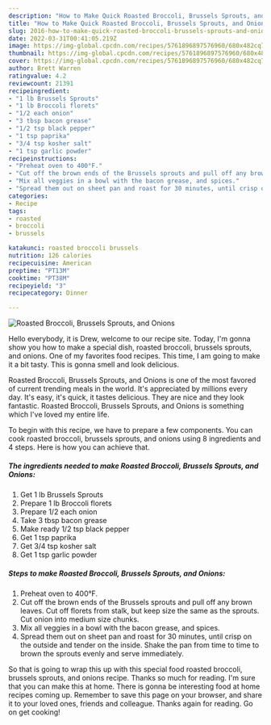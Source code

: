 ```yaml
---
description: "How to Make Quick Roasted Broccoli, Brussels Sprouts, and Onions"
title: "How to Make Quick Roasted Broccoli, Brussels Sprouts, and Onions"
slug: 2016-how-to-make-quick-roasted-broccoli-brussels-sprouts-and-onions
date: 2022-03-31T00:41:05.219Z
image: https://img-global.cpcdn.com/recipes/5761896897576960/680x482cq70/roasted-broccoli-brussels-sprouts-and-onions-recipe-main-photo.jpg
thumbnail: https://img-global.cpcdn.com/recipes/5761896897576960/680x482cq70/roasted-broccoli-brussels-sprouts-and-onions-recipe-main-photo.jpg
cover: https://img-global.cpcdn.com/recipes/5761896897576960/680x482cq70/roasted-broccoli-brussels-sprouts-and-onions-recipe-main-photo.jpg
author: Brett Warren
ratingvalue: 4.2
reviewcount: 21391
recipeingredient:
- "1 lb Brussels Sprouts"
- "1 lb Broccoli florets"
- "1/2 each onion"
- "3 tbsp bacon grease"
- "1/2 tsp black pepper"
- "1 tsp paprika"
- "3/4 tsp kosher salt"
- "1 tsp garlic powder"
recipeinstructions:
- "Preheat oven to 400°F."
- "Cut off the brown ends of the Brussels sprouts and pull off any brown leaves.  Cut off florets from stalk, but keep size the same as the sprouts.  Cut onion into medium size chunks."
- "Mix all veggies in a bowl with the bacon grease, and spices."
- "Spread them out on sheet pan and roast for 30 minutes, until crisp on the outside and tender on the inside.  Shake the pan from time to time to brown the sprouts evenly and serve immediately."
categories:
- Recipe
tags:
- roasted
- broccoli
- brussels

katakunci: roasted broccoli brussels 
nutrition: 126 calories
recipecuisine: American
preptime: "PT13M"
cooktime: "PT38M"
recipeyield: "3"
recipecategory: Dinner

---
```



![Roasted Broccoli, Brussels Sprouts, and Onions](https://img-global.cpcdn.com/recipes/5761896897576960/680x482cq70/roasted-broccoli-brussels-sprouts-and-onions-recipe-main-photo.jpg)

Hello everybody, it is Drew, welcome to our recipe site. Today, I'm gonna show you how to make a special dish, roasted broccoli, brussels sprouts, and onions. One of my favorites food recipes. This time, I am going to make it a bit tasty. This is gonna smell and look delicious.

Roasted Broccoli, Brussels Sprouts, and Onions is one of the most favored of current trending meals in the world. It's appreciated by millions every day. It's easy, it's quick, it tastes delicious. They are nice and they look fantastic. Roasted Broccoli, Brussels Sprouts, and Onions is something which I've loved my entire life.




To begin with this recipe, we have to prepare a few components. You can cook roasted broccoli, brussels sprouts, and onions using 8 ingredients and 4 steps. Here is how you can achieve that.

<!--inarticleads1-->

##### The ingredients needed to make Roasted Broccoli, Brussels Sprouts, and Onions:

1. Get 1 lb Brussels Sprouts
1. Prepare 1 lb Broccoli florets
1. Prepare 1/2 each onion
1. Take 3 tbsp bacon grease
1. Make ready 1/2 tsp black pepper
1. Get 1 tsp paprika
1. Get 3/4 tsp kosher salt
1. Get 1 tsp garlic powder




<!--inarticleads2-->

##### Steps to make Roasted Broccoli, Brussels Sprouts, and Onions:

1. Preheat oven to 400°F.
1. Cut off the brown ends of the Brussels sprouts and pull off any brown leaves.  Cut off florets from stalk, but keep size the same as the sprouts.  Cut onion into medium size chunks.
1. Mix all veggies in a bowl with the bacon grease, and spices.
1. Spread them out on sheet pan and roast for 30 minutes, until crisp on the outside and tender on the inside.  Shake the pan from time to time to brown the sprouts evenly and serve immediately.




So that is going to wrap this up with this special food roasted broccoli, brussels sprouts, and onions recipe. Thanks so much for reading. I'm sure that you can make this at home. There is gonna be interesting food at home recipes coming up. Remember to save this page on your browser, and share it to your loved ones, friends and colleague. Thanks again for reading. Go on get cooking!

